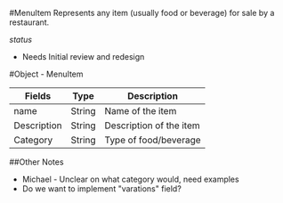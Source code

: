 #MenuItem
Represents any item (usually food or beverage) for sale by a restaurant.

*status*
 - Needs Initial review and redesign
 
#Object - MenuItem

| Fields        | Type    | Description
| ------------- | ------- | ------------|
| name          | String  | Name of the item |
| Description   | String  | Description of the item |
| Category      | String  | Type of food/beverage |


##Other Notes

- Michael - Unclear on what category would, need examples
- Do we want to implement "varations" field?

